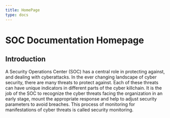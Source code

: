 ```yaml
---
title: HomePage
type: docs
---
```


# SOC Documentation Homepage

## Introduction

A Security Operations Center (SOC) has a central role in protecting against, and dealing with
cyberattacks. In the ever changing landscape of cyber security, there are many threats to
protect against. Each of these threats can have unique indicators in different parts of the
cyber killchain. It is the job of the SOC to recognize the cyber threats facing the
organization in an early stage, mount the appropriate response and help to adjust security
parameters to avoid breaches. This process of monitoring for manifestations of cyber threats
is called security monitoring.
